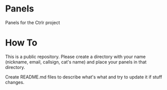 Panels
======

Panels for the Ctrlr project


How To
======
This is a public repository. Please create a directory
with your name (nickname, email, callsign, cat's name)
and place your panels in that directory.

Create README.md files to describe what's what and try
to update it if stuff changes.

